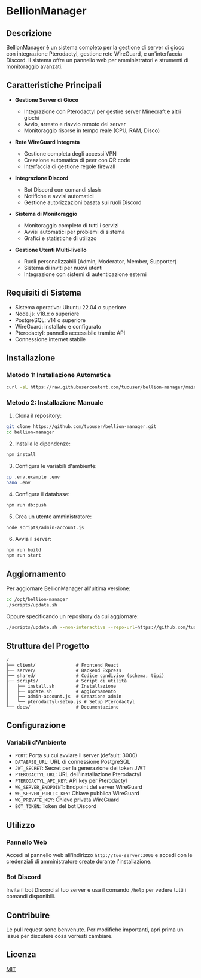 # BellionManager

## Descrizione
BellionManager è un sistema completo per la gestione di server di gioco con integrazione Pterodactyl, gestione rete WireGuard, e un'interfaccia Discord. Il sistema offre un pannello web per amministratori e strumenti di monitoraggio avanzati.

## Caratteristiche Principali

- **Gestione Server di Gioco**
  - Integrazione con Pterodactyl per gestire server Minecraft e altri giochi
  - Avvio, arresto e riavvio remoto dei server
  - Monitoraggio risorse in tempo reale (CPU, RAM, Disco)

- **Rete WireGuard Integrata**
  - Gestione completa degli accessi VPN
  - Creazione automatica di peer con QR code
  - Interfaccia di gestione regole firewall

- **Integrazione Discord**
  - Bot Discord con comandi slash
  - Notifiche e avvisi automatici
  - Gestione autorizzazioni basata sui ruoli Discord

- **Sistema di Monitoraggio**
  - Monitoraggio completo di tutti i servizi
  - Avvisi automatici per problemi di sistema
  - Grafici e statistiche di utilizzo

- **Gestione Utenti Multi-livello**
  - Ruoli personalizzabili (Admin, Moderator, Member, Supporter)
  - Sistema di inviti per nuovi utenti
  - Integrazione con sistemi di autenticazione esterni

## Requisiti di Sistema

- Sistema operativo: Ubuntu 22.04 o superiore
- Node.js: v18.x o superiore
- PostgreSQL: v14 o superiore
- WireGuard: installato e configurato
- Pterodactyl: pannello accessibile tramite API
- Connessione internet stabile

## Installazione

### Metodo 1: Installazione Automatica

```bash
curl -sL https://raw.githubusercontent.com/tuouser/bellion-manager/main/scripts/install.sh | bash
```

### Metodo 2: Installazione Manuale

1. Clona il repository:
```bash
git clone https://github.com/tuouser/bellion-manager.git
cd bellion-manager
```

2. Installa le dipendenze:
```bash
npm install
```

3. Configura le variabili d'ambiente:
```bash
cp .env.example .env
nano .env
```

4. Configura il database:
```bash
npm run db:push
```

5. Crea un utente amministratore:
```bash
node scripts/admin-account.js
```

6. Avvia il server:
```bash
npm run build
npm run start
```

## Aggiornamento

Per aggiornare BellionManager all'ultima versione:

```bash
cd /opt/bellion-manager
./scripts/update.sh
```

Oppure specificando un repository da cui aggiornare:

```bash
./scripts/update.sh --non-interactive --repo-url=https://github.com/tuouser/bellion-manager.git
```

## Struttura del Progetto

```
/
├── client/               # Frontend React
├── server/               # Backend Express
├── shared/               # Codice condiviso (schema, tipi)
├── scripts/              # Script di utilità
│   ├── install.sh        # Installazione
│   ├── update.sh         # Aggiornamento
│   ├── admin-account.js  # Creazione admin
│   └── pterodactyl-setup.js # Setup Pterodactyl
└── docs/                 # Documentazione
```

## Configurazione

### Variabili d'Ambiente

- `PORT`: Porta su cui avviare il server (default: 3000)
- `DATABASE_URL`: URL di connessione PostgreSQL
- `JWT_SECRET`: Secret per la generazione dei token JWT
- `PTERODACTYL_URL`: URL dell'installazione Pterodactyl
- `PTERODACTYL_API_KEY`: API key per Pterodactyl
- `WG_SERVER_ENDPOINT`: Endpoint del server WireGuard
- `WG_SERVER_PUBLIC_KEY`: Chiave pubblica WireGuard
- `WG_PRIVATE_KEY`: Chiave privata WireGuard
- `BOT_TOKEN`: Token del bot Discord

## Utilizzo

### Pannello Web

Accedi al pannello web all'indirizzo `http://tuo-server:3000` e accedi con le credenziali di amministratore create durante l'installazione.

### Bot Discord

Invita il bot Discord al tuo server e usa il comando `/help` per vedere tutti i comandi disponibili.

## Contribuire

Le pull request sono benvenute. Per modifiche importanti, apri prima un issue per discutere cosa vorresti cambiare.

## Licenza

[MIT](LICENSE)